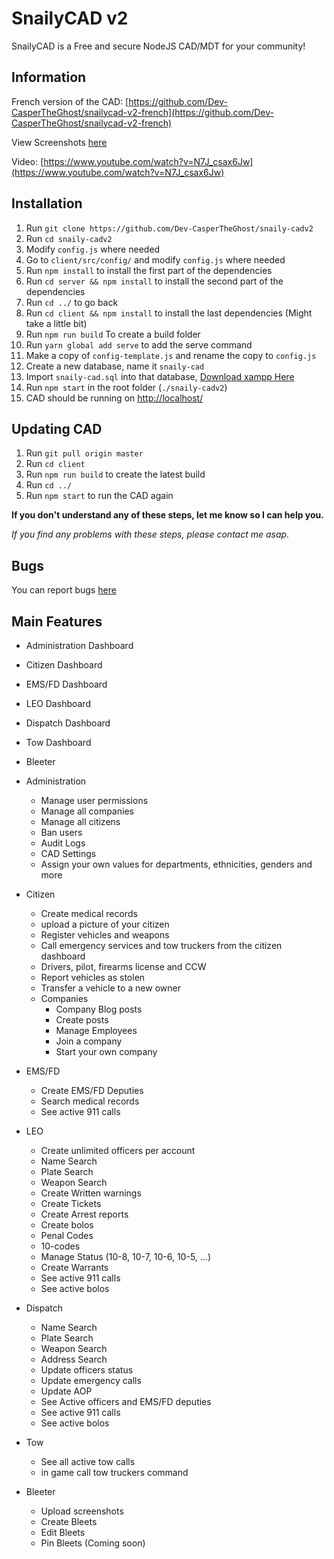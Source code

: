 # SnailyCAD v2

SnailyCAD is a Free and secure NodeJS CAD/MDT for your community!

## Information

French version of the CAD: [https://github.com/Dev-CasperTheGhost/snailycad-v2-french](https://github.com/Dev-CasperTheGhost/snailycad-v2-french)

View Screenshots [here](https://github.com/Dev-CasperTheGhost/snaily-cadv2/blob/master/media/SCREENSHOTS.md)

Video: [https://www.youtube.com/watch?v=N7J_csax6Jw](https://www.youtube.com/watch?v=N7J_csax6Jw)

## Installation

1. Run `git clone https://github.com/Dev-CasperTheGhost/snaily-cadv2`
2. Run `cd snaily-cadv2`
3. Modify `config.js` where needed
4. Go to `client/src/config/` and modify `config.js` where needed
5. Run `npm install` to install the first part of the dependencies
6. Run `cd server && npm install` to install the second part of the dependencies
7. Run `cd ../` to go back
8. Run `cd client && npm install` to install the last dependencies (Might take a little bit)
9. Run `npm run build` To create a build folder
10. Run `yarn global add serve` to add the serve command
11. Make a copy of `config-template.js` and rename the copy to `config.js`
12. Create a new database, name it `snaily-cad`
13. Import `snaily-cad.sql` into that database, [Download xampp Here](https://www.apachefriends.org)
14. Run `npm start` in the root folder (`./snaily-cadv2`)
15. CAD should be running on [http://localhost/](http://localhost/)

## Updating CAD

1. Run `git pull origin master`
2. Run `cd client`
3. Run `npm run build` to create the latest build
4. Run `cd ../`
5. Run `npm start` to run the CAD again

**If you don't understand any of these steps, let me know so I can help you.**

_If you find any problems with these steps, please contact me asap._

## Bugs

You can report bugs [here](https://github.com/Dev-CasperTheGhost/snaily-cadv2/issues/new?assignees=&labels=&template=bug_report.md&title=)

## Main Features

- Administration Dashboard
- Citizen Dashboard
- EMS/FD Dashboard
- LEO Dashboard
- Dispatch Dashboard
- Tow Dashboard
- Bleeter

- Administration

  - Manage user permissions
  - Manage all companies
  - Manage all citizens
  - Ban users
  - Audit Logs
  - CAD Settings
  - Assign your own values for departments, ethnicities, genders and more

- Citizen

  - Create medical records
  - upload a picture of your citizen
  - Register vehicles and weapons
  - Call emergency services and tow truckers from the citizen dashboard
  - Drivers, pilot, firearms license and CCW
  - Report vehicles as stolen
  - Transfer a vehicle to a new owner
  - Companies
    - Company Blog posts
    - Create posts
    - Manage Employees
    - Join a company
    - Start your own company

- EMS/FD

  - Create EMS/FD Deputies
  - Search medical records
  - See active 911 calls

- LEO

  - Create unlimited officers per account
  - Name Search
  - Plate Search
  - Weapon Search
  - Create Written warnings
  - Create Tickets
  - Create Arrest reports
  - Create bolos
  - Penal Codes
  - 10-codes
  - Manage Status (10-8, 10-7, 10-6, 10-5, ...)
  - Create Warrants
  - See active 911 calls
  - See active bolos

- Dispatch

  - Name Search
  - Plate Search
  - Weapon Search
  - Address Search
  - Update officers status
  - Update emergency calls
  - Update AOP
  - See Active officers and EMS/FD deputies
  - See active 911 calls
  - See active bolos

- Tow

  - See all active tow calls
  - in game call tow truckers command

- Bleeter

  - Upload screenshots
  - Create Bleets
  - Edit Bleets
  - Pin Bleets (Coming soon)
